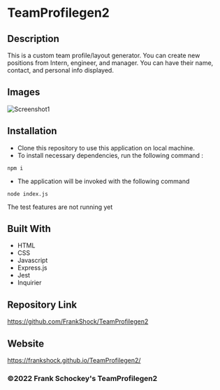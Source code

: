 # TeamProfilegen2


## Description
This is a custom team  profile/layout generator. You can create new positions from Intern, engineer, and manager. You can have their name, contact, and personal info displayed.    
## Images
![Screenshot1](https://github.com/FrankShock/TeamProfilegen2/tree/main/Video/Screenshot1.JPG)

## Installation 
* Clone this repository to use this application on local machine.
* To install necessary dependencies, run the following command :
```
npm i
```
* The application will be invoked with the following command
```
node index.js
```
The test features are not running yet
## Built With
* HTML
* CSS
* Javascript
* Express.js
* Jest
* Inquirier

## Repository Link
https://github.com/FrankShock/TeamProfilegen2

## Website
https://frankshock.github.io/TeamProfilegen2/

### ©2022 Frank Schockey's TeamProfilegen2